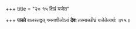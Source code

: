 +++
title = "२० १५ क्षिप्रं यजेत"

+++
**पाको** बालस्तद्वत् गमनशीलोऽयं **देवः** तस्माच्छीघ्रं यजेतेत्यर्थः ॥१५॥
